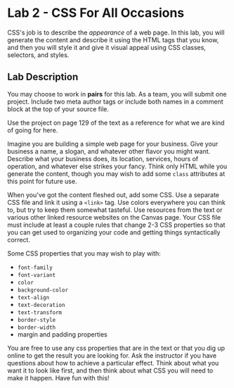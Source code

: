 # Lab 2 - CSS For All Occasions

CSS's job is to describe the *appearance* of a web page. In this lab, you will generate the content and describe it using the HTML tags that you know, and then you will style it and give it visual appeal using CSS classes, selectors, and styles.

## Lab Description

You may choose to work in **pairs** for this lab. As a team, you will submit one project. Include two meta author tags or include both names in a comment block at the top of your source file.

Use the project on page 129 of the text as a reference for what we are kind of going for here.

Imagine you are building a simple web page for your business. Give your business a name, a slogan, and whatever other flavor you might want. Describe what your business does, its location, services, hours of operation, and whatever else strikes your fancy. Think only HTML while you generate the content, though you may wish to add some `class` attributes at this point for future use.

When you've got the content fleshed out, add some CSS. Use a separate CSS file and link it using a `<link>` tag. Use colors everywhere you can think to, but try to keep them somewhat tasteful. Use resources from the text or various other linked resource websites on the Canvas page. Your CSS file must include at least a couple rules that change 2-3 CSS properties so that you can get used to organizing your code and getting things syntactically correct.

Some CSS properties that you may wish to play with:

* `font-family`
* `font-variant`
* `color`
* `background-color`
* `text-align`
* `text-decoration`
* `text-transform`
* `border-style`
* `border-width`
* margin and padding properties

You are free to use any css properties that are in the text or that you dig up online to get the result you are looking for. Ask the instructor if you have questions about how to achieve a particular effect. Think about what you want it to look like first, and then think about what CSS you will need to make it happen. Have fun with this!
